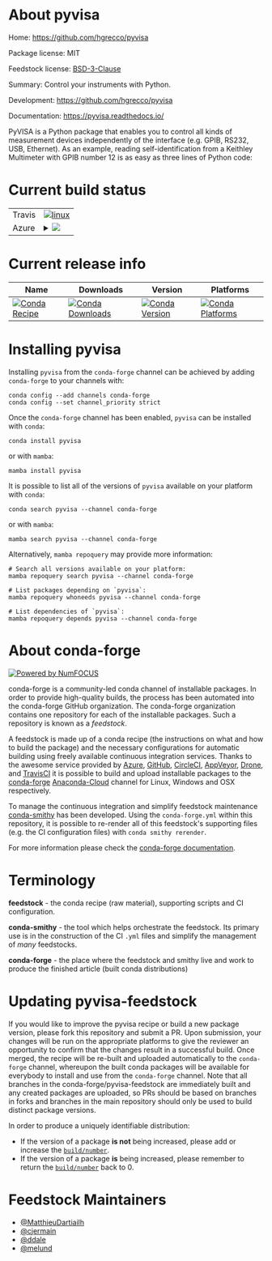 About pyvisa
============

Home: https://github.com/hgrecco/pyvisa

Package license: MIT

Feedstock license: [BSD-3-Clause](https://github.com/conda-forge/pyvisa-feedstock/blob/main/LICENSE.txt)

Summary: Control your instruments with Python.

Development: https://github.com/hgrecco/pyvisa

Documentation: https://pyvisa.readthedocs.io/

PyVISA is a Python package that enables you to control all kinds of measurement devices
independently of the interface (e.g. GPIB, RS232, USB, Ethernet). As an example, reading
self-identification from a Keithley Multimeter with GPIB number 12 is as easy as three
lines of Python code:


Current build status
====================


<table><tr>
    <td>Travis</td>
    <td>
      <a href="https://app.travis-ci.com/conda-forge/pyvisa-feedstock">
        <img alt="linux" src="https://img.shields.io/travis/com/conda-forge/pyvisa-feedstock/main.svg?label=Linux">
      </a>
    </td>
  </tr>
    
  <tr>
    <td>Azure</td>
    <td>
      <details>
        <summary>
          <a href="https://dev.azure.com/conda-forge/feedstock-builds/_build/latest?definitionId=5457&branchName=main">
            <img src="https://dev.azure.com/conda-forge/feedstock-builds/_apis/build/status/pyvisa-feedstock?branchName=main">
          </a>
        </summary>
        <table>
          <thead><tr><th>Variant</th><th>Status</th></tr></thead>
          <tbody><tr>
              <td>linux_64_python3.10.____cpython</td>
              <td>
                <a href="https://dev.azure.com/conda-forge/feedstock-builds/_build/latest?definitionId=5457&branchName=main">
                  <img src="https://dev.azure.com/conda-forge/feedstock-builds/_apis/build/status/pyvisa-feedstock?branchName=main&jobName=linux&configuration=linux_64_python3.10.____cpython" alt="variant">
                </a>
              </td>
            </tr><tr>
              <td>linux_64_python3.11.____cpython</td>
              <td>
                <a href="https://dev.azure.com/conda-forge/feedstock-builds/_build/latest?definitionId=5457&branchName=main">
                  <img src="https://dev.azure.com/conda-forge/feedstock-builds/_apis/build/status/pyvisa-feedstock?branchName=main&jobName=linux&configuration=linux_64_python3.11.____cpython" alt="variant">
                </a>
              </td>
            </tr><tr>
              <td>linux_64_python3.8.____73_pypy</td>
              <td>
                <a href="https://dev.azure.com/conda-forge/feedstock-builds/_build/latest?definitionId=5457&branchName=main">
                  <img src="https://dev.azure.com/conda-forge/feedstock-builds/_apis/build/status/pyvisa-feedstock?branchName=main&jobName=linux&configuration=linux_64_python3.8.____73_pypy" alt="variant">
                </a>
              </td>
            </tr><tr>
              <td>linux_64_python3.8.____cpython</td>
              <td>
                <a href="https://dev.azure.com/conda-forge/feedstock-builds/_build/latest?definitionId=5457&branchName=main">
                  <img src="https://dev.azure.com/conda-forge/feedstock-builds/_apis/build/status/pyvisa-feedstock?branchName=main&jobName=linux&configuration=linux_64_python3.8.____cpython" alt="variant">
                </a>
              </td>
            </tr><tr>
              <td>linux_64_python3.9.____73_pypy</td>
              <td>
                <a href="https://dev.azure.com/conda-forge/feedstock-builds/_build/latest?definitionId=5457&branchName=main">
                  <img src="https://dev.azure.com/conda-forge/feedstock-builds/_apis/build/status/pyvisa-feedstock?branchName=main&jobName=linux&configuration=linux_64_python3.9.____73_pypy" alt="variant">
                </a>
              </td>
            </tr><tr>
              <td>linux_64_python3.9.____cpython</td>
              <td>
                <a href="https://dev.azure.com/conda-forge/feedstock-builds/_build/latest?definitionId=5457&branchName=main">
                  <img src="https://dev.azure.com/conda-forge/feedstock-builds/_apis/build/status/pyvisa-feedstock?branchName=main&jobName=linux&configuration=linux_64_python3.9.____cpython" alt="variant">
                </a>
              </td>
            </tr><tr>
              <td>linux_aarch64_python3.10.____cpython</td>
              <td>
                <a href="https://dev.azure.com/conda-forge/feedstock-builds/_build/latest?definitionId=5457&branchName=main">
                  <img src="https://dev.azure.com/conda-forge/feedstock-builds/_apis/build/status/pyvisa-feedstock?branchName=main&jobName=linux&configuration=linux_aarch64_python3.10.____cpython" alt="variant">
                </a>
              </td>
            </tr><tr>
              <td>linux_aarch64_python3.11.____cpython</td>
              <td>
                <a href="https://dev.azure.com/conda-forge/feedstock-builds/_build/latest?definitionId=5457&branchName=main">
                  <img src="https://dev.azure.com/conda-forge/feedstock-builds/_apis/build/status/pyvisa-feedstock?branchName=main&jobName=linux&configuration=linux_aarch64_python3.11.____cpython" alt="variant">
                </a>
              </td>
            </tr><tr>
              <td>linux_aarch64_python3.8.____73_pypy</td>
              <td>
                <a href="https://dev.azure.com/conda-forge/feedstock-builds/_build/latest?definitionId=5457&branchName=main">
                  <img src="https://dev.azure.com/conda-forge/feedstock-builds/_apis/build/status/pyvisa-feedstock?branchName=main&jobName=linux&configuration=linux_aarch64_python3.8.____73_pypy" alt="variant">
                </a>
              </td>
            </tr><tr>
              <td>linux_aarch64_python3.8.____cpython</td>
              <td>
                <a href="https://dev.azure.com/conda-forge/feedstock-builds/_build/latest?definitionId=5457&branchName=main">
                  <img src="https://dev.azure.com/conda-forge/feedstock-builds/_apis/build/status/pyvisa-feedstock?branchName=main&jobName=linux&configuration=linux_aarch64_python3.8.____cpython" alt="variant">
                </a>
              </td>
            </tr><tr>
              <td>linux_aarch64_python3.9.____73_pypy</td>
              <td>
                <a href="https://dev.azure.com/conda-forge/feedstock-builds/_build/latest?definitionId=5457&branchName=main">
                  <img src="https://dev.azure.com/conda-forge/feedstock-builds/_apis/build/status/pyvisa-feedstock?branchName=main&jobName=linux&configuration=linux_aarch64_python3.9.____73_pypy" alt="variant">
                </a>
              </td>
            </tr><tr>
              <td>linux_aarch64_python3.9.____cpython</td>
              <td>
                <a href="https://dev.azure.com/conda-forge/feedstock-builds/_build/latest?definitionId=5457&branchName=main">
                  <img src="https://dev.azure.com/conda-forge/feedstock-builds/_apis/build/status/pyvisa-feedstock?branchName=main&jobName=linux&configuration=linux_aarch64_python3.9.____cpython" alt="variant">
                </a>
              </td>
            </tr><tr>
              <td>linux_ppc64le_python3.10.____cpython</td>
              <td>
                <a href="https://dev.azure.com/conda-forge/feedstock-builds/_build/latest?definitionId=5457&branchName=main">
                  <img src="https://dev.azure.com/conda-forge/feedstock-builds/_apis/build/status/pyvisa-feedstock?branchName=main&jobName=linux&configuration=linux_ppc64le_python3.10.____cpython" alt="variant">
                </a>
              </td>
            </tr><tr>
              <td>linux_ppc64le_python3.11.____cpython</td>
              <td>
                <a href="https://dev.azure.com/conda-forge/feedstock-builds/_build/latest?definitionId=5457&branchName=main">
                  <img src="https://dev.azure.com/conda-forge/feedstock-builds/_apis/build/status/pyvisa-feedstock?branchName=main&jobName=linux&configuration=linux_ppc64le_python3.11.____cpython" alt="variant">
                </a>
              </td>
            </tr><tr>
              <td>linux_ppc64le_python3.8.____73_pypy</td>
              <td>
                <a href="https://dev.azure.com/conda-forge/feedstock-builds/_build/latest?definitionId=5457&branchName=main">
                  <img src="https://dev.azure.com/conda-forge/feedstock-builds/_apis/build/status/pyvisa-feedstock?branchName=main&jobName=linux&configuration=linux_ppc64le_python3.8.____73_pypy" alt="variant">
                </a>
              </td>
            </tr><tr>
              <td>linux_ppc64le_python3.8.____cpython</td>
              <td>
                <a href="https://dev.azure.com/conda-forge/feedstock-builds/_build/latest?definitionId=5457&branchName=main">
                  <img src="https://dev.azure.com/conda-forge/feedstock-builds/_apis/build/status/pyvisa-feedstock?branchName=main&jobName=linux&configuration=linux_ppc64le_python3.8.____cpython" alt="variant">
                </a>
              </td>
            </tr><tr>
              <td>linux_ppc64le_python3.9.____73_pypy</td>
              <td>
                <a href="https://dev.azure.com/conda-forge/feedstock-builds/_build/latest?definitionId=5457&branchName=main">
                  <img src="https://dev.azure.com/conda-forge/feedstock-builds/_apis/build/status/pyvisa-feedstock?branchName=main&jobName=linux&configuration=linux_ppc64le_python3.9.____73_pypy" alt="variant">
                </a>
              </td>
            </tr><tr>
              <td>linux_ppc64le_python3.9.____cpython</td>
              <td>
                <a href="https://dev.azure.com/conda-forge/feedstock-builds/_build/latest?definitionId=5457&branchName=main">
                  <img src="https://dev.azure.com/conda-forge/feedstock-builds/_apis/build/status/pyvisa-feedstock?branchName=main&jobName=linux&configuration=linux_ppc64le_python3.9.____cpython" alt="variant">
                </a>
              </td>
            </tr><tr>
              <td>osx_64_python3.10.____cpython</td>
              <td>
                <a href="https://dev.azure.com/conda-forge/feedstock-builds/_build/latest?definitionId=5457&branchName=main">
                  <img src="https://dev.azure.com/conda-forge/feedstock-builds/_apis/build/status/pyvisa-feedstock?branchName=main&jobName=osx&configuration=osx_64_python3.10.____cpython" alt="variant">
                </a>
              </td>
            </tr><tr>
              <td>osx_64_python3.11.____cpython</td>
              <td>
                <a href="https://dev.azure.com/conda-forge/feedstock-builds/_build/latest?definitionId=5457&branchName=main">
                  <img src="https://dev.azure.com/conda-forge/feedstock-builds/_apis/build/status/pyvisa-feedstock?branchName=main&jobName=osx&configuration=osx_64_python3.11.____cpython" alt="variant">
                </a>
              </td>
            </tr><tr>
              <td>osx_64_python3.8.____73_pypy</td>
              <td>
                <a href="https://dev.azure.com/conda-forge/feedstock-builds/_build/latest?definitionId=5457&branchName=main">
                  <img src="https://dev.azure.com/conda-forge/feedstock-builds/_apis/build/status/pyvisa-feedstock?branchName=main&jobName=osx&configuration=osx_64_python3.8.____73_pypy" alt="variant">
                </a>
              </td>
            </tr><tr>
              <td>osx_64_python3.8.____cpython</td>
              <td>
                <a href="https://dev.azure.com/conda-forge/feedstock-builds/_build/latest?definitionId=5457&branchName=main">
                  <img src="https://dev.azure.com/conda-forge/feedstock-builds/_apis/build/status/pyvisa-feedstock?branchName=main&jobName=osx&configuration=osx_64_python3.8.____cpython" alt="variant">
                </a>
              </td>
            </tr><tr>
              <td>osx_64_python3.9.____73_pypy</td>
              <td>
                <a href="https://dev.azure.com/conda-forge/feedstock-builds/_build/latest?definitionId=5457&branchName=main">
                  <img src="https://dev.azure.com/conda-forge/feedstock-builds/_apis/build/status/pyvisa-feedstock?branchName=main&jobName=osx&configuration=osx_64_python3.9.____73_pypy" alt="variant">
                </a>
              </td>
            </tr><tr>
              <td>osx_64_python3.9.____cpython</td>
              <td>
                <a href="https://dev.azure.com/conda-forge/feedstock-builds/_build/latest?definitionId=5457&branchName=main">
                  <img src="https://dev.azure.com/conda-forge/feedstock-builds/_apis/build/status/pyvisa-feedstock?branchName=main&jobName=osx&configuration=osx_64_python3.9.____cpython" alt="variant">
                </a>
              </td>
            </tr><tr>
              <td>win_64_python3.10.____cpython</td>
              <td>
                <a href="https://dev.azure.com/conda-forge/feedstock-builds/_build/latest?definitionId=5457&branchName=main">
                  <img src="https://dev.azure.com/conda-forge/feedstock-builds/_apis/build/status/pyvisa-feedstock?branchName=main&jobName=win&configuration=win_64_python3.10.____cpython" alt="variant">
                </a>
              </td>
            </tr><tr>
              <td>win_64_python3.11.____cpython</td>
              <td>
                <a href="https://dev.azure.com/conda-forge/feedstock-builds/_build/latest?definitionId=5457&branchName=main">
                  <img src="https://dev.azure.com/conda-forge/feedstock-builds/_apis/build/status/pyvisa-feedstock?branchName=main&jobName=win&configuration=win_64_python3.11.____cpython" alt="variant">
                </a>
              </td>
            </tr><tr>
              <td>win_64_python3.8.____73_pypy</td>
              <td>
                <a href="https://dev.azure.com/conda-forge/feedstock-builds/_build/latest?definitionId=5457&branchName=main">
                  <img src="https://dev.azure.com/conda-forge/feedstock-builds/_apis/build/status/pyvisa-feedstock?branchName=main&jobName=win&configuration=win_64_python3.8.____73_pypy" alt="variant">
                </a>
              </td>
            </tr><tr>
              <td>win_64_python3.8.____cpython</td>
              <td>
                <a href="https://dev.azure.com/conda-forge/feedstock-builds/_build/latest?definitionId=5457&branchName=main">
                  <img src="https://dev.azure.com/conda-forge/feedstock-builds/_apis/build/status/pyvisa-feedstock?branchName=main&jobName=win&configuration=win_64_python3.8.____cpython" alt="variant">
                </a>
              </td>
            </tr><tr>
              <td>win_64_python3.9.____73_pypy</td>
              <td>
                <a href="https://dev.azure.com/conda-forge/feedstock-builds/_build/latest?definitionId=5457&branchName=main">
                  <img src="https://dev.azure.com/conda-forge/feedstock-builds/_apis/build/status/pyvisa-feedstock?branchName=main&jobName=win&configuration=win_64_python3.9.____73_pypy" alt="variant">
                </a>
              </td>
            </tr><tr>
              <td>win_64_python3.9.____cpython</td>
              <td>
                <a href="https://dev.azure.com/conda-forge/feedstock-builds/_build/latest?definitionId=5457&branchName=main">
                  <img src="https://dev.azure.com/conda-forge/feedstock-builds/_apis/build/status/pyvisa-feedstock?branchName=main&jobName=win&configuration=win_64_python3.9.____cpython" alt="variant">
                </a>
              </td>
            </tr>
          </tbody>
        </table>
      </details>
    </td>
  </tr>
</table>

Current release info
====================

| Name | Downloads | Version | Platforms |
| --- | --- | --- | --- |
| [![Conda Recipe](https://img.shields.io/badge/recipe-pyvisa-green.svg)](https://anaconda.org/conda-forge/pyvisa) | [![Conda Downloads](https://img.shields.io/conda/dn/conda-forge/pyvisa.svg)](https://anaconda.org/conda-forge/pyvisa) | [![Conda Version](https://img.shields.io/conda/vn/conda-forge/pyvisa.svg)](https://anaconda.org/conda-forge/pyvisa) | [![Conda Platforms](https://img.shields.io/conda/pn/conda-forge/pyvisa.svg)](https://anaconda.org/conda-forge/pyvisa) |

Installing pyvisa
=================

Installing `pyvisa` from the `conda-forge` channel can be achieved by adding `conda-forge` to your channels with:

```
conda config --add channels conda-forge
conda config --set channel_priority strict
```

Once the `conda-forge` channel has been enabled, `pyvisa` can be installed with `conda`:

```
conda install pyvisa
```

or with `mamba`:

```
mamba install pyvisa
```

It is possible to list all of the versions of `pyvisa` available on your platform with `conda`:

```
conda search pyvisa --channel conda-forge
```

or with `mamba`:

```
mamba search pyvisa --channel conda-forge
```

Alternatively, `mamba repoquery` may provide more information:

```
# Search all versions available on your platform:
mamba repoquery search pyvisa --channel conda-forge

# List packages depending on `pyvisa`:
mamba repoquery whoneeds pyvisa --channel conda-forge

# List dependencies of `pyvisa`:
mamba repoquery depends pyvisa --channel conda-forge
```


About conda-forge
=================

[![Powered by
NumFOCUS](https://img.shields.io/badge/powered%20by-NumFOCUS-orange.svg?style=flat&colorA=E1523D&colorB=007D8A)](https://numfocus.org)

conda-forge is a community-led conda channel of installable packages.
In order to provide high-quality builds, the process has been automated into the
conda-forge GitHub organization. The conda-forge organization contains one repository
for each of the installable packages. Such a repository is known as a *feedstock*.

A feedstock is made up of a conda recipe (the instructions on what and how to build
the package) and the necessary configurations for automatic building using freely
available continuous integration services. Thanks to the awesome service provided by
[Azure](https://azure.microsoft.com/en-us/services/devops/), [GitHub](https://github.com/),
[CircleCI](https://circleci.com/), [AppVeyor](https://www.appveyor.com/),
[Drone](https://cloud.drone.io/welcome), and [TravisCI](https://travis-ci.com/)
it is possible to build and upload installable packages to the
[conda-forge](https://anaconda.org/conda-forge) [Anaconda-Cloud](https://anaconda.org/)
channel for Linux, Windows and OSX respectively.

To manage the continuous integration and simplify feedstock maintenance
[conda-smithy](https://github.com/conda-forge/conda-smithy) has been developed.
Using the ``conda-forge.yml`` within this repository, it is possible to re-render all of
this feedstock's supporting files (e.g. the CI configuration files) with ``conda smithy rerender``.

For more information please check the [conda-forge documentation](https://conda-forge.org/docs/).

Terminology
===========

**feedstock** - the conda recipe (raw material), supporting scripts and CI configuration.

**conda-smithy** - the tool which helps orchestrate the feedstock.
                   Its primary use is in the construction of the CI ``.yml`` files
                   and simplify the management of *many* feedstocks.

**conda-forge** - the place where the feedstock and smithy live and work to
                  produce the finished article (built conda distributions)


Updating pyvisa-feedstock
=========================

If you would like to improve the pyvisa recipe or build a new
package version, please fork this repository and submit a PR. Upon submission,
your changes will be run on the appropriate platforms to give the reviewer an
opportunity to confirm that the changes result in a successful build. Once
merged, the recipe will be re-built and uploaded automatically to the
`conda-forge` channel, whereupon the built conda packages will be available for
everybody to install and use from the `conda-forge` channel.
Note that all branches in the conda-forge/pyvisa-feedstock are
immediately built and any created packages are uploaded, so PRs should be based
on branches in forks and branches in the main repository should only be used to
build distinct package versions.

In order to produce a uniquely identifiable distribution:
 * If the version of a package **is not** being increased, please add or increase
   the [``build/number``](https://docs.conda.io/projects/conda-build/en/latest/resources/define-metadata.html#build-number-and-string).
 * If the version of a package **is** being increased, please remember to return
   the [``build/number``](https://docs.conda.io/projects/conda-build/en/latest/resources/define-metadata.html#build-number-and-string)
   back to 0.

Feedstock Maintainers
=====================

* [@MatthieuDartiailh](https://github.com/MatthieuDartiailh/)
* [@cjermain](https://github.com/cjermain/)
* [@ddale](https://github.com/ddale/)
* [@melund](https://github.com/melund/)

